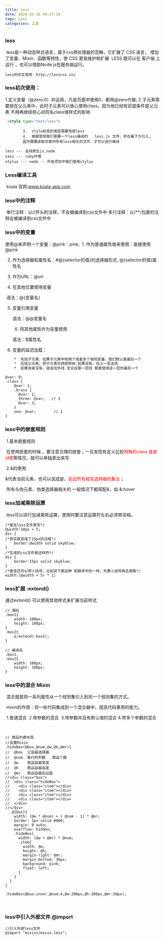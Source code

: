 ```yaml
---
title: Less
date: 2024-05-16 09:27:14
tags: Less
categories: 工具
---
```


### less

​	less是一种动态样式语言，属于css预处理器的范畴，它扩展了 CSS 语言，
​	增加了变量、Mixin、函数等特性，使 CSS 更易维护和扩展
​	LESS 既可以在 客户端 上运行 ，也可以借助Node.js在服务端运行。

	less的中文官网：http://lesscss.cn/

### less初次使用：
   1.定义变量（@zero:0）并运用，凡是页面中使用0，都用@zero代替;
   2.子元素需要放在父元素中，此时子元素可以放心使用class，因为他已经有前提条件是父元素
   			不用再继续担心对同名class值样式的影响

```HTML
 <style type="text/less">
```

     		3.  style标签的类型需要改成less
     		4.  根据官网我们需要一个less编译的	less.js 文件，并在最下方引入，
            因为需要读取页面中所有less相关的文件，才可以进行编译

   	less --- 支持原生js,node
   	sass --- ruby环境
   	stylus --- node -- 开发项目中我们使用stylus

### Less编译工具

​	koala 官网:www.koala-app.com 
​	

### less中的注释

​    单行注释：以//开头的注释，不会被编译到css文件中
​    多行注释：以/**/包裹的注释会被编译到css文件中 
​	

### less中的变量

使用@来声明一个变量：@pink：pink;
​   1. 作为普通属性值来使用：直接使用@pink

2. 作为选择器和属性名：#@{selector的值}的选择器形式, @{selector的值}属性名
3.  作为URL：@url

4. 在其他位置使用变量

​		语法：@{变量名}

 5. 变量引用变量

    语法：@@变量名

	6. 将其他属性作为变量使用

    语法：$属性名

7. 变量的延迟加载：

```HTML
	*  先找子元素，如果子元素中有两个或者多个相同变量，我们默认拿最后一个
	*  在找父元素，把子元素东西排除掉,如果没有，向上一层去找
	*  如果自身没有，就会往外找 无论在那一层找 都是使用这一层的最后一个
```

```less
@var: 0;
.class {
	@var: 1;
    .brass {
      @var: 2;
      three: @var;   // 3
      @var: 3;
    }
  	one: @var;        // 1
}
```



### less中的嵌套规则
​	1.基本嵌套规则

​		 在使用嵌套的时候 ，要注意合理的嵌套；一旦发现有定义比较<font color="red">特殊的class 或者id值</font>等情况，就可以单独拿出来写

​	2.&的使用

​		&代表当前元素，也可以说成是，<font color="red">前边所有祖先选择器的集合</font>；

​		所有与伪元素、伪类选择器相关的 一般情况下都搭配&，如 &:hover

### less加减乘除运算

​	less可以进行加减乘除运算，使用时要注意运算符左右必须带空格。

```less
/*是在less文件里写*/
@width:10px + 5;
div {
/*其实就变成了15px的边框*/
	border:@width solid skyblue;
}
/*生成的css文件是这样的*/
div {
	border:15px solid skyblue;
}
/*甚至还可以带小括号，比如说下面这种 和数学中的一样，先算小括号再去相乘*/
width:(@width + 5) * 2;

```

### less扩展 :extend()

通过extend() 可以使用其他样式来扩展当前样式

```less
// 源码
.box1{
    width: 100px;
    height: 100px;
}
.box2{
    &:extend(.box1);
}

// 编译后
.box1,
.box2{
    width: 100px;
    height: 100px;
}
```



### less中的混合 Mixin

​	混合就是将一系列属性从一个规则集引入到另一个规则集的方式。

​	mixin的作用：将一些代码集成到一个混合器中，提高代码重用的能力。

​	1.普通混合 
​	2.带参数的混合
​	3.带参数并且有默认值的混合
​	4.带多个参数的混合

​	

```less
// 商品列表布局
//设置Mixin
.hideBox(@box,@num,@w,@h,@mr){
//  @box  父容器选择器
//  @num  每行的列数   商品个数
//  @w    商品容器宽度
//  @h    商品容器高度
//  @mr   商品容器右边距
//<div class="box">
//  <div class="hideBox">
//    <div class="item"></div>
//    <div class="item"></div>
//    <div class="item"></div>
//    <div class="item"></div>
//  </div>
//</div>
  .@{box}{
    width: (@w * @num) + ( @num - 1) * @mr;
    border: 1px solid #000;
    margin: 0 auto;
    overflow: hidden;
    .hideBox{
      width: (@w + @mr) * @num;
      .item{
        width: @w;
        height: @h;
        margin-right: @mr;
        margin-bottom: 30px;
        background: pink;
        float: left;
      }
    }
  }
}

.hideBox(@box:inner,@num:4,@w:200px,@h:300px,@mr:50px);
```


​		     

### less中引入外部文件 @import

```less
//引入外部less文件
@import "mixins/mixin.less";
```

